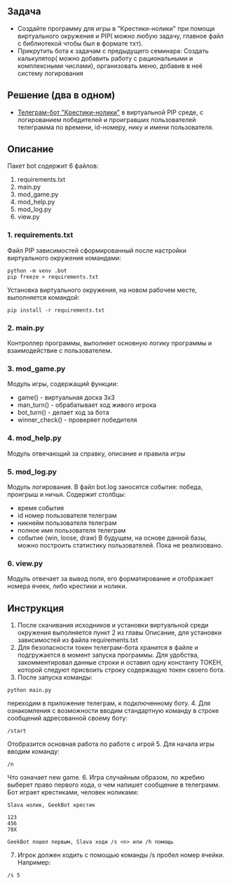 ## Задача
* Создайте программу для игры в "Крестики-нолики" при помощи виртуального окружения и PIP( можно любую задачу, главное файл с библиотекой чтобы был в формате тхт).
* Прикрутить бота к задачам с предыдущего семинара:
Создать калькулятор( можно добавить работу с рациональными и комплексными числами), организовать меню, добавив в неё систему логирования
## Решение (два в одном)
* [Телеграм-бот "Крестики-нолики"](https://github.com/allseenn/python/tree/main/09.Tasks/bot) в виртуальной PIP среде, с логированием победителей и проигравших пользователей телеграмма по времени, id-номеру, нику и имени пользователя.
## Описание
Пакет bot содержит 6 файлов:
1. requirements.txt
2. main.py
3. mod_game.py
4. mod_help.py
5. mod_log.py
6. view.py

### 1. requirements.txt
Файл PIP зависимостей сформированный после настройки виртуального окружения командами:
```
python -m venv .bot
pip freeze > requirements.txt
```
Установка виртуального окружения, на новом рабочем месте, выполняется командой:
```
pip install -r requirements.txt
```
### 2. main.py
Контроллер программы, выполняет основную логику программы и взаимодействие с пользователем.
### 3. mod_game.py
Модуль игры, содержащий функции:
- game() - виртуальная доска 3x3
- man_turn() - обрабатывает ход живого игрока
- bot_turn() - делает ход за бота
- winner_check() - проверяет победителя
### 4. mod_help.py
Модуль отвечающий за справку, описание и правила игры
### 5. mod_log.py
Модуль логирования. В файл bot.log заносятся события: победа, проигрыш и ничья.
Содержит столбцы:
- время события
- id номер пользователя телеграм
- никнейм пользователя телеграм
- полное имя пользователя телеграм
- событие (win, loose, draw)
В будущем, на основе данной базы, можно построить статистику пользователей. Пока не реализовано.
### 6. view.py
Модуль отвечает за вывод поля, его форматирование и отображает номера ячеек, либо крестики и нолики.
## Инструкция
1. После скачивания исходников и установки виртуальной среди окружения выполняется пункт 2 из главы Описание, для установки зависимостей из файла requirements.txt
2. Для безопасности токен телеграм-бота хранится в файле и подгружается в момент запуска программы.
Для удобства, закомментировал данные строки и оставил одну константу ТОКЕН, которой следуют присвоить строку содержащую токен своего бота.
3. После запуска команды:
```
python main.py
```
переходим в приложение телеграм, к подключенному боту.
4. Для ознакомления с возможности вводим стандартную команду в строке сообщений адресованной своему боту:
```
/start
```
Отобразится основная работа по работе с игрой
5. Для начала игры вводим команду:
```
/n
```
Что означает new game.
6. Игра случайным образом, по жребию выберет право первого хода, о чем напишет сообщение в телеграмм. Бот играет крестиками, человек ноликами:
```
Slava нолик, GeekBot крестик

123
456
78X

GeekBot пошел первым, Slava ходи /s <n> или /h помощь
```
7. Игрок должен ходить с помощью команды /s пробел номер ячейки. Например:
```
/s 5
```